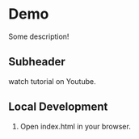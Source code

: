 # Demo

Some description!

## Subheader

watch tutorial on Youtube.

## Local Development

1. Open index.html in your browser.
